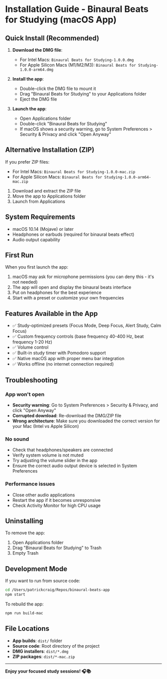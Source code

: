 # Installation Guide - Binaural Beats for Studying (macOS App)

## Quick Install (Recommended)

1. **Download the DMG file**:
   - For Intel Macs: `Binaural Beats for Studying-1.0.0.dmg`
   - For Apple Silicon Macs (M1/M2/M3): `Binaural Beats for Studying-1.0.0-arm64.dmg`

2. **Install the app**:
   - Double-click the DMG file to mount it
   - Drag "Binaural Beats for Studying" to your Applications folder
   - Eject the DMG file

3. **Launch the app**:
   - Open Applications folder
   - Double-click "Binaural Beats for Studying"
   - If macOS shows a security warning, go to System Preferences > Security & Privacy and click "Open Anyway"

## Alternative Installation (ZIP)

If you prefer ZIP files:
- For Intel Macs: `Binaural Beats for Studying-1.0.0-mac.zip`
- For Apple Silicon Macs: `Binaural Beats for Studying-1.0.0-arm64-mac.zip`

1. Download and extract the ZIP file
2. Move the app to Applications folder
3. Launch from Applications

## System Requirements

- macOS 10.14 (Mojave) or later
- Headphones or earbuds (required for binaural beats effect)
- Audio output capability

## First Run

When you first launch the app:
1. macOS may ask for microphone permissions (you can deny this - it's not needed)
2. The app will open and display the binaural beats interface
3. Put on headphones for the best experience
4. Start with a preset or customize your own frequencies

## Features Available in the App

- ✅ Study-optimized presets (Focus Mode, Deep Focus, Alert Study, Calm Focus)
- ✅ Custom frequency controls (base frequency 40-400 Hz, beat frequency 1-20 Hz)
- ✅ Volume control
- ✅ Built-in study timer with Pomodoro support
- ✅ Native macOS app with proper menu bar integration
- ✅ Works offline (no internet connection required)

## Troubleshooting

### App won't open
- **Security warning**: Go to System Preferences > Security & Privacy, and click "Open Anyway"
- **Corrupted download**: Re-download the DMG/ZIP file
- **Wrong architecture**: Make sure you downloaded the correct version for your Mac (Intel vs Apple Silicon)

### No sound
- Check that headphones/speakers are connected
- Verify system volume is not muted
- Try adjusting the volume slider in the app
- Ensure the correct audio output device is selected in System Preferences

### Performance issues
- Close other audio applications
- Restart the app if it becomes unresponsive
- Check Activity Monitor for high CPU usage

## Uninstalling

To remove the app:
1. Open Applications folder
2. Drag "Binaural Beats for Studying" to Trash
3. Empty Trash

## Development Mode

If you want to run from source code:
```bash
cd /Users/patrickcraig/Repos/binaural-beats-app
npm start
```

To rebuild the app:
```bash
npm run build-mac
```

## File Locations

- **App builds**: `dist/` folder
- **Source code**: Root directory of the project
- **DMG installers**: `dist/*.dmg`
- **ZIP packages**: `dist/*-mac.zip`

---

**Enjoy your focused study sessions! 🎧📚**
